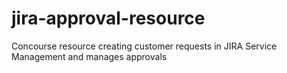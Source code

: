 # jira-approval-resource
Concourse resource creating customer requests in JIRA Service Management and manages approvals
